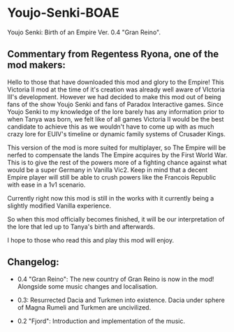 # Youjo-Senki-BOAE
Youjo Senki: Birth of an Empire Ver. 0.4 "Gran Reino".

Commentary from Regentess Ryona, one of the mod makers:
---------------------------------------------------------------
Hello to those that have downloaded this mod and glory to the Empire!
This Victoria II mod at the time of it's creation was already well aware of VIctoria III's development. 
However we had decided to make this mod out of being fans of the show Youjo Senki and fans of Paradox Interactive games.
Since Youjo Senki to my knowledge of the lore barely has any information prior to when Tanya was born, we felt like of all games
Victoria II would be the best candidate to achieve this as we wouldn't have to come up with as much crazy lore for EUIV's timeline
or dynamic family systems of Crusader Kings. 

This version of the mod is more suited for multiplayer, so The Empire will be nerfed to compensate the lands The Empire acquires by the First World War.
This is to give the rest of the powers more of a fighting chance against what would be a super Germany in Vanilla Vic2.
Keep in mind that a decent Empire player will still be able to crush powers like the Francois Republic with ease in a 1v1 scenario.

Currently right now this mod is still in the works with it currently being a slightly modified Vanilla experience.

So when this mod officially becomes finished, it will be our interpretation of the lore that led up to Tanya's birth and afterwards.

I hope to those who read this and play this mod will enjoy.

Changelog:
-----------------------------------------------------------------

  * 0.4 "Gran Reino": 
  The new country of Gran Reino is now in the mod! Alongside some music changes and localisation.

  * 0.3:
  Resurrected Dacia and Turkmen into existence. Dacia under sphere of Magna Rumeli and Turkmen are uncivilized.

  * 0.2 "Fjord":
  Introduction and implementation of the music.
